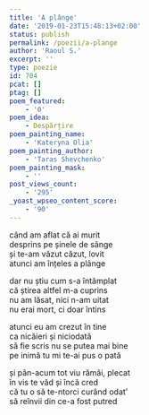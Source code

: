 ```yaml
---
title: 'A plânge'
date: '2019-01-23T15:48:13+02:00'
status: publish
permalink: /poezii/a-plange
author: 'Raoul S.'
excerpt: ''
type: poezie
id: 704
pcat: []
ptag: []
poem_featured:
    - '0'
poem_idea:
    - Despărțire
poem_painting_name:
    - 'Kateryna Olia'
poem_painting_author:
    - 'Taras Shevchenko'
poem_painting_mask:
    - ''
post_views_count:
    - '295'
_yoast_wpseo_content_score:
    - '90'
---
```

când am aflat că ai murit  
desprins pe șinele de sânge  
și te-am văzut căzut, lovit  
atunci am înțeles a plânge

dar nu știu cum s-a întâmplat  
că știrea altfel m-a cuprins  
nu am lăsat, nici n-am uitat  
nu erai mort, ci doar întins

atunci eu am crezut în tine  
ca nicăieri și niciodată  
să fie scris nu se putea mai bine  
pe inimă tu mi te-ai pus o pată

și pân-acum tot viu rămâi, plecat  
în vis te văd și încă cred  
că tu o să te-ntorci curând odat’  
să reînvii din ce-a fost putred